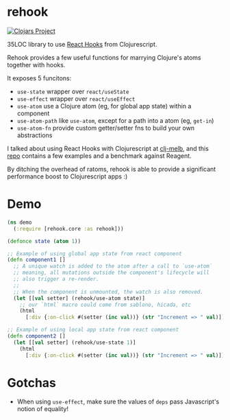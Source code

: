 # rehook

[![Clojars Project](https://img.shields.io/clojars/v/wavejumper/rehook.svg)](https://clojars.org/wavejumper/rehook)

35LOC library to use [React Hooks](https://reactjs.org/docs/hooks-intro.html) from Clojurescript.

Rehook provides a few useful functions for marrying Clojure's atoms together with hooks.

It exposes 5 funcitons:

- `use-state` wrapper over `react/useState`
- `use-effect` wrapper over `react/useEffect`
- `use-atom` use a Clojure atom (eg, for global app state) within a component
- `use-atom-path` like `use-atom`, except for a path into a atom (eg, `get-in`)
- `use-atom-fn` provide custom getter/setter fns to build your own abstractions


I talked about using React Hooks with Clojurescript at [clj-melb](https://www.meetup.com/en-AU/clj-melb/), and this [repo](https://github.com/wavejumper/rehook-examples) contains a few examples and a benchmark against Reagent.

By ditching the overhead of ratoms, rehook is able to provide a significant performance boost to Clojurescript apps :)

# Demo

```clojure
(ns demo
  (:require [rehook.core :as rehook]))

(defonce state (atom 1))

;; Example of using global app state from react component
(defn component1 []
  ;; A unique watch is added to the atom after a call to `use-atom` 
  ;; meaning, all mutations outside the component's lifecycle will
  ;; also trigger a re-render.
  ;;
  ;; When the component is unmounted, the watch is also removed. 
  (let [[val setter] (rehook/use-atom state)]
    ;; our `html` macro could come from sablono, hicada, etc
    (html
      [:div {:on-click #(setter (inc val))} (str "Increment => " val)])))

;; Example of using local app state from react component
(defn component2 []
  (let [[val setter] (rehook/use-state 1)]
    (html
      [:div {:on-click #(setter (inc val))} (str "Increment => " val)])))
```

# Gotchas

* When using `use-effect`, make sure the values of `deps` pass Javascript's notion of equality! 
